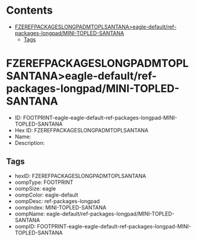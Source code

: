 



Contents
========

* [FZEREFPACKAGESLONGPADMTOPLSANTANA>eagle-default/ref-packages-longpad/MINI-TOPLED-SANTANA](#fzerefpackageslongpadmtoplsantanaeagle-defaultref-packages-longpadmini-topled-santana)
	* [Tags](#tags)

# FZEREFPACKAGESLONGPADMTOPLSANTANA>eagle-default/ref-packages-longpad/MINI-TOPLED-SANTANA

- ID: FOOTPRINT-eagle-eagle-default-ref-packages-longpad-MINI-TOPLED-SANTANA
- Hex ID: FZEREFPACKAGESLONGPADMTOPLSANTANA
- Name: 
- Description: 

## Tags

- hexID: FZEREFPACKAGESLONGPADMTOPLSANTANA
- oompType: FOOTPRINT
- oompSize: eagle
- oompColor: eagle-default
- oompDesc: ref-packages-longpad
- oompIndex: MINI-TOPLED-SANTANA
- oompName: eagle-default/ref-packages-longpad/MINI-TOPLED-SANTANA
- oompID: FOOTPRINT-eagle-eagle-default-ref-packages-longpad-MINI-TOPLED-SANTANA
